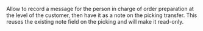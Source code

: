 Allow to record a message for the person in charge of order preparation
at the level of the customer, then have it as a note on the picking
transfer. This reuses the existing note field on the picking and will make it read-only.

